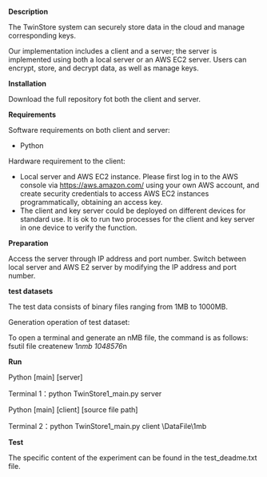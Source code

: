**Description**


The TwinStore system can securely store data in the cloud and manage corresponding keys.

Our implementation includes a client and a server; the server is implemented using both a local server or an AWS EC2 server.
Users can encrypt, store, and decrypt data, as well as manage keys.


**Installation**

Download the full repository fot both the client and server.

**Requirements**

Software requirements on both client and server:

* Python

Hardware requirement to the client:

* Local server and AWS EC2 instance. Please first log in to the AWS console via https://aws.amazon.com/ using your own AWS account, and create security credentials to access AWS EC2 instances programmatically, obtaining an access key.
* The client and key server could be deployed on different devices for standard use. It is ok to run two processes for the client and key server in one device to verify the function.

**Preparation** 

Access the server through IP address and port number. Switch between local server and AWS E2 server by modifying the IP address and port number.

**test datasets**

The test data consists of binary files ranging from 1MB to 1000MB.

Generation operation of test dataset:

To open a terminal and generate an nMB file, the command is as follows: fsutil file createnew 1*nmb 1048576*n


**Run**

Python [main] [server]

Terminal 1：python TwinStore1_main.py server 

Python [main] [client] [source file path]

Terminal 2：python TwinStore1_main.py client \DataFile\1mb



**Test**

The specific content of the experiment can be found in the test_deadme.txt file.


